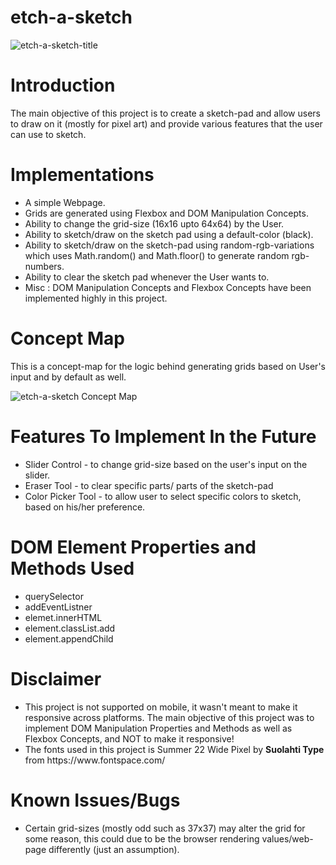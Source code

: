 # etch-a-sketch

![etch-a-sketch-title](https://github.com/mohammednumaan/etch-a-sketch/assets/138296610/06537cc5-4a20-4ddf-b6c9-37d31b4f6ce0)

# Introduction

The main objective of this project is to create a sketch-pad and allow users to draw on it (mostly for pixel art) and provide various features that the user can use to sketch.

# Implementations

<ul>
  <li>A simple Webpage.</li>
  <li>Grids are generated using Flexbox and DOM Manipulation Concepts.</li>
  <li>Ability to change the grid-size (16x16 upto 64x64) by the User.</li>
  <li>Ability to sketch/draw on the sketch pad using a default-color (black).</li>
  <li>Ability to sketch/draw on the sketch-pad using random-rgb-variations which uses Math.random() and Math.floor() to generate random rgb-numbers.</li>
  <li>Ability to clear the sketch pad whenever the User wants to.</li>
  <li>Misc : DOM Manipulation Concepts and Flexbox Concepts have been implemented highly in this project.</li>
</ul>

# Concept Map

This is a concept-map for the logic behind generating grids based on User's input and by default as well.

![etch-a-sketch Concept Map](https://github.com/mohammednumaan/etch-a-sketch/assets/138296610/4a97cc5f-d916-42e3-b8a3-b59256c54c77)

# Features To Implement In the Future

<ul>
  <li> Slider Control - to change grid-size based on the user's input on the slider.</li>
  <li> Eraser Tool - to clear specific parts/ parts of the sketch-pad</li>
  <li> Color Picker Tool - to allow user to select specific colors to sketch, based on his/her preference.</li>
</ul>



# DOM Element Properties and Methods Used

<ul>
  <li>querySelector</li>
  <li>addEventListner</li>
  <li>elemet.innerHTML</li>
  <li>element.classList.add</li>
  <li>element.appendChild</li>
</ul>

# Disclaimer

<ul>
  <li>This project is not supported on mobile, it wasn't meant to make it responsive across platforms. The main objective of this project was to implement DOM Manipulation Properties and Methods as well as Flexbox Concepts, and NOT to make it responsive!</li>
  <li>The fonts used in this project is Summer 22 Wide Pixel by <b>Suolahti Type</b> from https://www.fontspace.com/</li>
</ul>

# Known Issues/Bugs

<ul>
  <li>Certain grid-sizes (mostly odd such as 37x37) may alter the grid for some reason, this could due to be the browser rendering values/web-page differently (just an assumption).</li>
</ul>

